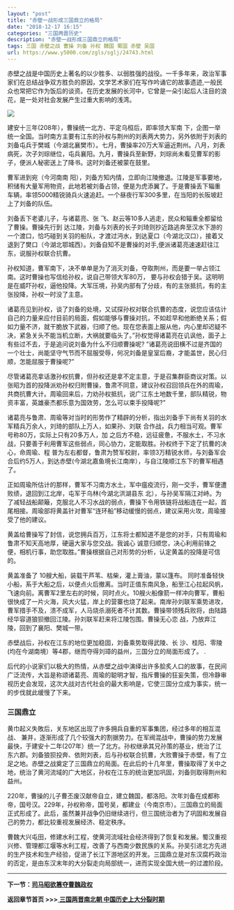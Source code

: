 ```yaml
---
layout: "post"
title: "赤壁一战形成三国鼎立的格局"
date: "2018-12-17 16:15"
categories: "三国两晋历史"
description: "赤壁一战形成三国鼎立的格局"
tags: 三国 赤壁之战 曹操 刘备 孙权 魏国 蜀国 赤壁 吴国
url: https://www.y5000.com/zgls/sglj/24743.html
---
```






赤壁之战是中国历史上著名的以少胜多、以弱胜强的战役。一千多年来，政治军事家们在总结战争双方胜负的原因，文学艺术家们在写作吟诵它的故事遗迹,一般民众也常把它作为饭后的谈资。在历史发展的长河中，它曾是一朵引起后人注目的浪花，是一处对社会发展产生过重大影响的浅湾。

![](https://img.y5000.com/uploads/allimg/170807/8-1FPGKU4C5.jpg)

建安十三年(208年），曹操统一北方、平定乌桓后，即率领大军南
下，企图一举统一全国。当时南方主要有江东的孙权与荆州的刘表两大势力，另外依附于刘表的刘备屯兵于樊城（今湖北襄樊市）。七月，曹操率20万大军逼近荆州。八月，刘表病死，次子刘琮继位，屯兵襄阳。九月，曹操兵至新野，刘琮尚未看见曹军的影子，便派人秘密送上了降书。这时刘备还被蒙在鼓里。

曹军进到宛（今河南南 阳），刘备方知内情，立即向江陵撤退。江陵是军事要地，积储有大量军用物资，此地若被刘备占领，便是为虎添翼了。于是曹操丢下辎重
车辆，率领5000精锐骑兵火速追赶。一个昼夜行军300多里，在当阳的长阪坡赶上了刘备的队伍。

刘备丢下老婆儿子，与诸葛亮、张 飞、赵云等10多人逃走，民众和辎重全都留给了曹操。曹操先行到
达江陵，刘备与刘表的长子刘琦则抄近路逃奔至汉水下游的一个渡口，恰巧碰到关羽的船队，才渡过沔水，到达夏口（今湖北汉口），接着又退到了樊口（今湖北鄂城西）。刘备自知不是曹操的对手,便派诸葛亮速速赶往江东，说服孙权联合抗曹。

孙权知道，曹军南下，决不单单是为了消灭刘备，夺取荆州，而是要一举占领江南。这时曹操也写信给孙权，说自己带领大军80万，
要与孙权会猎于吴。这明明是在威吓孙权，逼他投降。大军压境，孙吴内部有了分歧，有的主张抵抗，有的主张投降，孙权一时没了主意。

诸葛亮见到孙权，谈了刘备的处境，又试探孙权对联合抗曹的态度，说您应该估计自己的力量来应付目前的局面，假如能够与曹操对抗，不如趁早和他断绝关系；假如力量不济，就干脆放下武器，归顺了他。现在您表面上服从他，内心里却迟疑不决，紧急关头不能当机立断，大祸就要临头了。”孙权觉得诸葛亮在讥讽他，面子上有些过不去，于是追问说刘备为什么不归顺曹操呢?
”诸葛亮说田横不过是齐国的一个壮士，尚能坚守气节而不屈服受辱，何况刘备是皇室后裔，才能盖世，民心归顺，怎能屈服于曹操呢?”

尽管诸葛亮拿话激孙权抗曹，但孙权还是拿不定主意，于是召集群臣商议对策。以张昭为首的投降派劝孙权归附曹操，鲁肃不同意，建议孙权召回领兵在外的周瑜，共商抗曹大计。周瑜回来后，力劝孙权抵抗，说广江东土地数千里，部队精锐，物资丰富，英雄豪杰都乐意为国效劳，怎么可以束手投降呢?”

诸葛亮与鲁肃、周瑜等对当时的形势作了精辟的分析，指出刘备手下尚有关羽的水军精兵万余人，刘琦的部队上万人，如果孙、刘联
合作战，兵力相当可观。曹军号称80万，实际上只有20多万人，加
之后方不稳，远征疲惫，不服水土，不习水战，只要善于利用曹军这些弱点，同心协力，定能取胜。孙权终于下定了抗曹的决心，命周瑜、程
普为左右都督，鲁肃为赞军校尉，率领3万精锐水师，与刘备军会合后约5万人，到达赤壁(今湖北嘉鱼境长江南岸），与自江陵顺江东下的曹军相遇了。

正如周瑜所估计的那样，曹军不习南方水土，军中瘟疫流行，刚一交手，曹军便遭败绩，退回到江北岸，屯军于乌林(今湖北洪湖县东
北），与孙吴军隔江对峙。为了减轻战船颠簸，克服北人不习水战的弱点，曹操下令用铁链将战船连在一起，首尾相接。周瑜部将黄盖针对曹军“连环船”移动缓慢的弱点，建议采用火攻，周瑜接受了他的建议。

黄盖给曹操写了封信，说您拥兵百万，江东将士都知道不是您的对手，只有周瑜和鲁肃不知天高地厚，硬逼大家与您交战。我诚心
诚意归顺您，决心利用前锋之便，相机行事，助您取胜。”曹操根据自己对形势的分析，认定黄盖的投降是可信的。

黄盖准备了 10艘大船，装载干芦苇、枯柴，灌上膏油，蒙以篷布。
同时准备轻快小船，系于大船之后，以便点火后撤离。当时正值东南风急，船至江心拉起风帆，飞速向前。离曹军2里左右的时候，同时点火。10艘火船像箭一样冲向曹军，曹船很快成了一片火海，风大火猛，岸上的营寨也烧了起来。南岸孙刘联军乘势进攻，曹军措手不及，溃不成军，人马烧杀溺死者不计其数。曹操带领残兵败将，由陆路经华容道狼狈撤回江陵。孙刘联军赶来将江陵包围。曹操无心恋
战，乃放弃江陵，回到了襄阳、樊城一带。

赤壁战后，孙权在江东的地位更加稳固，刘备乘势取得武陵、长 沙、桂阳、零陵(均在今湖南境）等4郡，继而夺得刘璋的益州，三国分立的局面形成了。 .

后代的小说家们以极大的热情，从赤壁之战中演绎出许多脍炙人口的故事，在民间广泛流传，大旨是称颂诸葛亮、周瑜的聪明才智，指斥曹操的狂妄失策，但冷静审视历史会发现，这次大战对古代社会的最大影响是，它使三国分立成为事实，统一的步伐就此缓慢了下来。

###  三国鼎立

黄巾起义失敗后，关东地区出现了许多拥兵自重的军事集团，经过多年的相互混战、
兼并，逐渐形成了几个较强大的割据势力。在军阀混战中，曹操的势力发展最快，于建安十二年(207年）统一了北方。孙权继承其兄孙策的基业，统治了江东六郡。刘备狼狈投奔、依附刘表，后与孙权联合抗曹，大败曹操于赤壁，有了立足之地。赤壁之战奠定了三国鼎立的局面。在此后的十几年里，曹操取得了关中之地，统治了黄河流域的广大地区，孙权在江东的统治更加巩固，刘备则取得荆州和益州。

220年，曹操的儿子曹丕废汉献帝自立，建立魏国，都洛阳。次年刘备在成都称帝，国号汉。229年，孙权称帝，国号吴，都建业（今南京市）。三国鼎立的局面正式形成了。此后，虽然兼并战争仍旧继续进行，但三国统治者为了巩固和发展自己的势力，都比较重视发展经济、稳定秩序。

曹魏大兴屯田，修建水利工程，使黄河流域社会经济得到了恢复和发展。蜀汉重视兴修、管理都江堰等水利工程，改善了与西南少数民族的关系。孙吴引进北方先进的生产技术和生产经验，促进了长江下游地区的开发。三国鼎立是对东汉腐朽政治的否定，是由东汉末年的大分裂走向局部统一，进而实现全国大统一的过渡阶段。

* * *

**下一节：[司马昭欲篡夺曹魏政权](https://www.y5000.com/zgls/sglj/24745.html)**

**返回章节首页 >>>**[ **三国两晋南北朝
中国历史上大分裂时期**](https://www.y5000.com/zgls/sglj/24925.html)
